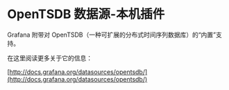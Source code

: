 # OpenTSDB 数据源-本机插件

Grafana 附带对 OpenTSDB（一种可扩展的分布式时间序列数据库）的“内置”支持。

在这里阅读更多关于它的信息：

[http://docs.grafana.org/datasources/opentsdb/](http://docs.grafana.org/datasources/opentsdb/)
